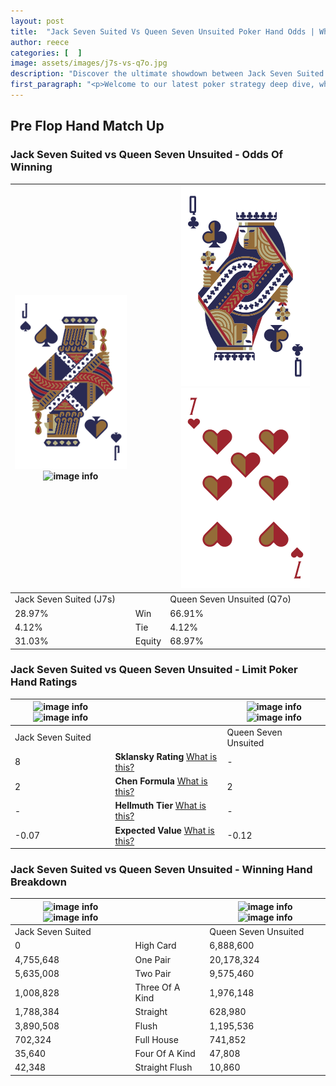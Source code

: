 ```yaml
---
layout: post
title:  "Jack Seven Suited Vs Queen Seven Unsuited Poker Hand Odds | Which Is The Better Hand In Poker? A Complete Guide"
author: reece
categories: [  ]
image: assets/images/j7s-vs-q7o.jpg
description: "Discover the ultimate showdown between Jack Seven Suited and Queen Seven Unsuited in poker! Uncover the odds, strategies, and scenarios where one hand triumphs over the other. Get ready to up your poker game with this thrilling analysis."
first_paragraph: "<p>Welcome to our latest poker strategy deep dive, where we're pitting two distinct hands against each other in a high-stakes showdown: Jack Seven Suited vs Queen Seven Unsuited.</p><p>In the dynamic world of poker, every decision counts, and knowing which hand holds the upper hand is key to your success at the table.</p><p>In this article, we'll dissect these two hands, explore the scenarios where one dominates the other, and equip you with the knowledge to make strategic choices that can tip the odds in your favor.</p><p>Get ready to unravel the intriguing dynamics of these poker hands and elevate your game to new heights.</p>"
---
```




[comment]: # (sp0)

## Pre Flop Hand Match Up

<div class="table hand-ratings" markdown="1"> 



### Jack Seven Suited vs Queen Seven Unsuited - Odds Of Winning


    
| ![image info](assets/images/hand1/j.png) ![image info](assets/images/hand1/7s.png) |  | ![image info](assets/images/hand2/q.png) ![image info](assets/images/hand2/7o.png) |
| -------- | -------- | -------- |
| Jack Seven Suited (J7s) |  | Queen Seven Unsuited (Q7o) |
| 28.97% | Win | 66.91% |
| 4.12% | Tie | 4.12% |
| 31.03% | Equity | 68.97% |




[comment]: # (sp1)



### Jack Seven Suited vs Queen Seven Unsuited - Limit Poker Hand Ratings


    
| ![image info](https://www.riverpairs.com/assets/images/hand1/j.png) ![image info](https://www.riverpairs.com/assets/images/hand1/7s.png) |  | ![image info](https://www.riverpairs.com/assets/images/hand2/q.png) ![image info](https://www.riverpairs.com/assets/images/hand2/7o.png) |
| -------- | -------- | -------- |
| Jack Seven Suited |  | Queen Seven Unsuited |
| 8 | **Sklansky Rating** [What is this?](/sklansky-rating-explained) | - |
| 2 | **Chen Formula** [What is this?](/chen-formula-explained) | 2 |
| - | **Hellmuth Tier** [What is this?](/Hellmuth-tier-explained) | - |
| -0.07 | **Expected Value** [What is this?](/expected-value-explained) | -0.12 |




[comment]: # (sp2)



### Jack Seven Suited vs Queen Seven Unsuited - Winning Hand Breakdown


    
| ![image info](https://www.riverpairs.com/assets/images/hand1/j.png) ![image info](https://www.riverpairs.com/assets/images/hand1/7s.png) |  | ![image info](https://www.riverpairs.com/assets/images/hand2/q.png) ![image info](https://www.riverpairs.com/assets/images/hand2/7o.png) |
| -------- | -------- | -------- |
| Jack Seven Suited |  | Queen Seven Unsuited |
| 0 | High Card | 6,888,600 |
| 4,755,648 | One Pair | 20,178,324 |
| 5,635,008 | Two Pair | 9,575,460 |
| 1,008,828 | Three Of A Kind | 1,976,148 |
| 1,788,384 | Straight | 628,980 |
| 3,890,508 | Flush | 1,195,536 |
| 702,324 | Full House | 741,852 |
| 35,640 | Four Of A Kind | 47,808 |
| 42,348 | Straight Flush | 10,860 |




[comment]: # (sp3)



</div>

[comment]: # (sp4)



[comment]: # (sp5)


